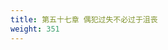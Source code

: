```yaml
---
title: 第五十七章 偶犯过失不必过于沮丧
weight: 351
---
```


<script>
  window.location.href = "/效法基督/scroll3/56_57_应当舍己效法负十字架的基督_偶犯过失不必过于沮丧/#第五十七章-偶犯过失不必过于沮丧";
</script>
